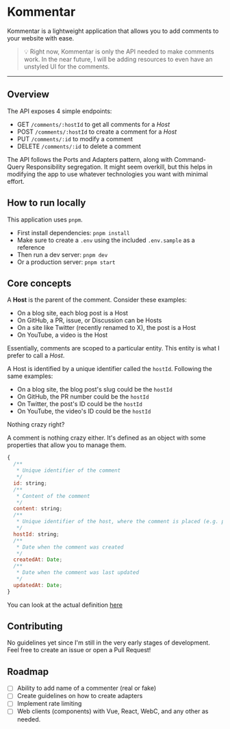 # Kommentar

Kommentar is a lightweight application that allows you to add comments to your website with ease.

> 💡 Right now, Kommentar is only the API needed to make comments work. In the near future, I will be
> adding resources to even have an unstyled UI for the comments.

---

## Overview

The API exposes 4 simple endpoints:

- GET `/comments/:hostId` to get all comments for a _Host_
- POST `/comments/:hostId` to create a comment for a _Host_
- PUT `/comments/:id` to modify a comment
- DELETE `/comments/:id` to delete a comment

The API follows the Ports and Adapters pattern, along with Command-Query Responsibility segregation. It might seem overkill, but this helps in modifying the app to use whatever technologies you want with minimal effort.

## How to run locally

This application uses `pnpm`.
- First install dependencies: `pnpm install`
- Make sure to create a `.env` using the included `.env.sample` as a reference
- Then run a dev server: `pnpm dev`
- Or a production server: `pnpm start`

## Core concepts

A **Host** is the parent of the comment. Consider these examples:

- On a blog site, each blog post is a Host
- On GitHub, a PR, issue, or Discussion can be Hosts
- On a site like Twitter (recently renamed to X), the post is a Host
- On YouTube, a video is the Host

Essentially, comments are scoped to a particular entity. This entity is what I prefer to call a _Host_.

A Host is identified by a unique identifier called the `hostId`. Following the same examples:

- On a blog site, the blog post's slug could be the `hostId`
- On GitHub, the PR number could be the `hostId`
- On Twitter, the post's ID could be the `hostId`
- On YouTube, the video's ID could be the `hostId`

Nothing crazy right?

A comment is nothing crazy either. It's defined as an object with some properties that allow you to manage them.

```js
{
  /**
   * Unique identifier of the comment
   */
  id: string;
  /**
   * Content of the comment
   */
  content: string;
  /**
   * Unique identifier of the host, where the comment is placed (e.g. post, video, etc.)
   */
  hostId: string;
  /**
   * Date when the comment was created
   */
  createdAt: Date;
  /**
   * Date when the comment was last updated
   */
  updatedAt: Date;
}
```

You can look at the actual definition [here](/src/app/domain/entities/comment.ts)

## Contributing

No guidelines yet since I'm still in the very early stages of development. Feel free to create an issue or open a Pull Request!

## Roadmap

- [ ] Ability to add name of a commenter (real or fake)
- [ ] Create guidelines on how to create adapters
- [ ] Implement rate limiting
- [ ] Web clients (components) with Vue, React, WebC, and any other as needed.
